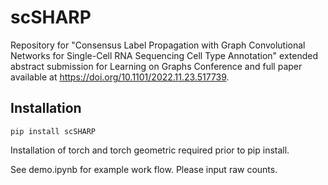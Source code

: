 # scSHARP

Repository for "Consensus Label Propagation with Graph Convolutional Networks for Single-Cell RNA Sequencing Cell Type Annotation" extended abstract submission for Learning on Graphs Conference and full paper available at https://doi.org/10.1101/2022.11.23.517739.

## Installation
```
pip install scSHARP
```

Installation of torch and torch geometric required prior to pip install.

See demo.ipynb for example work flow.
Please input raw counts.
